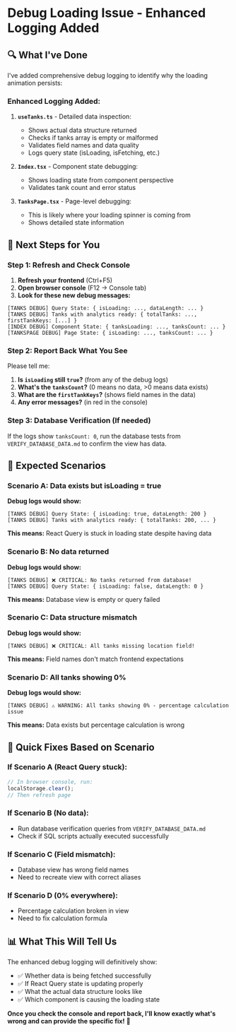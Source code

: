 # Debug Loading Issue - Enhanced Logging Added

## 🔍 **What I've Done**

I've added comprehensive debug logging to identify why the loading animation persists:

### **Enhanced Logging Added:**

1. **`useTanks.ts`** - Detailed data inspection:
   - Shows actual data structure returned
   - Checks if tanks array is empty or malformed
   - Validates field names and data quality
   - Logs query state (isLoading, isFetching, etc.)

2. **`Index.tsx`** - Component state debugging:
   - Shows loading state from component perspective
   - Validates tank count and error status

3. **`TanksPage.tsx`** - Page-level debugging:
   - This is likely where your loading spinner is coming from
   - Shows detailed state information

## 🚀 **Next Steps for You**

### **Step 1: Refresh and Check Console**
1. **Refresh your frontend** (Ctrl+F5)
2. **Open browser console** (F12 → Console tab)
3. **Look for these new debug messages:**

```
[TANKS DEBUG] Query State: { isLoading: ..., dataLength: ... }
[TANKS DEBUG] Tanks with analytics ready: { totalTanks: ..., firstTankKeys: [...] }
[INDEX DEBUG] Component State: { tanksLoading: ..., tanksCount: ... }
[TANKSPAGE DEBUG] Page State: { isLoading: ..., tanksCount: ... }
```

### **Step 2: Report Back What You See**

Please tell me:
1. **Is `isLoading` still `true`?** (from any of the debug logs)
2. **What's the `tanksCount`?** (0 means no data, >0 means data exists)
3. **What are the `firstTankKeys`?** (shows field names in the data)
4. **Any error messages?** (in red in the console)

### **Step 3: Database Verification** (If needed)
If the logs show `tanksCount: 0`, run the database tests from `VERIFY_DATABASE_DATA.md` to confirm the view has data.

## 🎯 **Expected Scenarios**

### **Scenario A: Data exists but isLoading = true**
**Debug logs would show:**
```
[TANKS DEBUG] Query State: { isLoading: true, dataLength: 200 }
[TANKS DEBUG] Tanks with analytics ready: { totalTanks: 200, ... }
```
**This means:** React Query is stuck in loading state despite having data

### **Scenario B: No data returned**
**Debug logs would show:**
```
[TANKS DEBUG] ❌ CRITICAL: No tanks returned from database!
[TANKS DEBUG] Query State: { isLoading: false, dataLength: 0 }
```
**This means:** Database view is empty or query failed

### **Scenario C: Data structure mismatch**
**Debug logs would show:**
```
[TANKS DEBUG] ❌ CRITICAL: All tanks missing location field!
```
**This means:** Field names don't match frontend expectations

### **Scenario D: All tanks showing 0%**
**Debug logs would show:**
```
[TANKS DEBUG] ⚠️ WARNING: All tanks showing 0% - percentage calculation issue
```
**This means:** Data exists but percentage calculation is wrong

## 🔧 **Quick Fixes Based on Scenario**

### **If Scenario A (React Query stuck):**
```javascript
// In browser console, run:
localStorage.clear();
// Then refresh page
```

### **If Scenario B (No data):**
- Run database verification queries from `VERIFY_DATABASE_DATA.md`
- Check if SQL scripts actually executed successfully

### **If Scenario C (Field mismatch):**
- Database view has wrong field names
- Need to recreate view with correct aliases

### **If Scenario D (0% everywhere):**
- Percentage calculation broken in view
- Need to fix calculation formula

## 📊 **What This Will Tell Us**

The enhanced debug logging will definitively show:
- ✅ Whether data is being fetched successfully
- ✅ If React Query state is updating properly  
- ✅ What the actual data structure looks like
- ✅ Which component is causing the loading state

**Once you check the console and report back, I'll know exactly what's wrong and can provide the specific fix!** 🎯